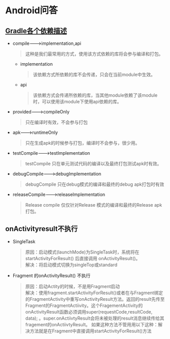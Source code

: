 # Android问答
## [Gradle各个依赖描述](https://blog.csdn.net/yuzhiqiang_1993/article/details/78366985)
- compile--->implementation,api
  > 这种是我们最常用的方式，使用该方式依赖的库将会参与编译和打包。

  - implementation
    > 该依赖方式所依赖的库不会传递，只会在当前module中生效。

  - api
    > 该依赖方式会传递所依赖的库，当其他module依赖了该module时，可以使用该module下使用api依赖的库。

- provided--->compileOnly
  > 只在编译时有效，不会参与打包

- apk--->runtimeOnly
  > 只在生成apk的时候参与打包，编译时不会参与，很少用。

- testCompile--->testImplementation
  > testCompile 只在单元测试代码的编译以及最终打包测试apk时有效。

- debugCompile--->debugImplementation
  > debugCompile 只在debug模式的编译和最终的debug apk打包时有效

- releaseCompile--->releaseImplementation
  > Release compile 仅仅针对Release 模式的编译和最终的Release apk打包。


## onActivityresult不执行
- SingleTask
  > 原因：启动模式(launchMode)为SingleTask时，系统将在 startActivityForResult() 后直接调用 onActivityResult()。  
  > 解决：将启动模式切换为singleTop或standard

- Fragment 的onActivityResult() 不执行
  > 原因：启动Actity的时候，不是用Fragment启动  
  > 解决：使用fragment.startActivityForResult()或者在与Fragment绑定的FragmentActivity中重写onActivityResult方法。返回的result先传至Fragment的FragmentActiivity。这个FragementActivity的onActivityResult函数必须调用super(requestCode,resultCode, data); 。super.onActiivtyResult会将未被处理的result消息继续传给其fragement的onActiivtyResult。
如果这种方法不管用用以下这种：解决方法就是在Fragment中直接调用startActivityForResult()方法
